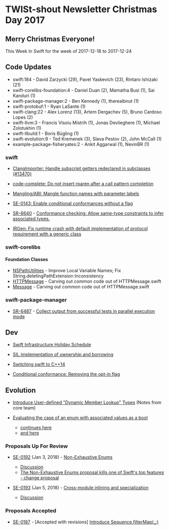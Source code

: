 # TWISt-shout Newsletter Christmas Day 2017
## Merry Christmas Everyone!
This Week In Swift for the week of 2017-12-18 to 2017-12-24

## Code Updates
* swift:184 - David Zarzycki (29), Pavel Yaskevich (23), Rintaro Ishizaki (21)
* swift-corelibs-foundation:4 - Daniel Duan (2), Mamatha Busi (1), Sai Kanduri (1)
* swift-package-manager:2 - Ben Kennedy (1), therealbnut (1)
* swift-protobuf:1 - Ryan LaSante (1)
* swift-clang:22 - Alex Lorenz (13), Artem Dergachev (5), Bruno Cardoso Lopes (2)
* swift-llvm:3 - Francis Visoiu Mistrih (1), Jonas Devlieghere (1), Michael Zolotukhin (1)
* swift-llbuild:1 - Boris Bügling (1)
* swift-evolution:9 - Ted Kremenek (3), Slava Pestov (2), John McCall (1)
* example-package-fisheryates:2 - Ankit Aggarwal (1), NevinBR (1)

### swift
* [ClangImporter: Handle subscript getters redeclared in subclasses (#13470)](https://github.com/apple/swift/commit/e1f46b5a26a3e54c07d2fb176701ebe4e376b0bd)

* [code-complete: Do not insert rparen after a call pattern completion](https://github.com/apple/swift/commit/b6d5a1f1a535837389f6ba2d780d6359844cc558)

* [Mangling/ABI: Mangle function names with parameter labels](https://github.com/apple/swift/pull/13291)

* [SE-0143: Enable conditional conformances without a flag](https://github.com/apple/swift/pull/13526)

* [SR-6640](https://bugs.swift.org/browse/SR-6640) - [Conformance checking: Allow same-type constraints to infer associated types.](https://github.com/apple/swift/commit/f26d79449569bbd23415011c951f2311cd25c3e7)

* [IRGen: Fix runtime crash with default implementation of protocol requirement with a generic class](https://github.com/apple/swift/commit/7401aa607fc930230dcf4160e74f2742392598cf)

### swift-corelibs
#### Foundation Classes
* [NSPathUtilities](https://github.com/apple/swift-corelibs-foundation/commits/master/Foundation/NSPathUtilities.swift) - Improve Local Variable Names; Fix String.deletingPathExtension Inconsistency
* [HTTPMessage](https://github.com/apple/swift-corelibs-foundation/commits/master/Foundation/URLSession/http/HTTPMessage.swift) - Carving out common code out of HTTPMessage.swift
* [Message](https://github.com/apple/swift-corelibs-foundation/commits/master/Foundation/URLSession/Message.swift) - Carving out common code out of HTTPMessage.swift

### swift-package-manager
* [SR-6487](https://bugs.swift.org/browse/SR-6487) - [Collect output from successful tests in parallel execution mode](https://github.com/apple/swift-package-manager/commit/c5ef937258abe9600ad902f8ee586dd36be3ea6e)

## Dev
* [Swift Infrastructure Holiday Schedule](https://lists.swift.org/pipermail/swift-dev/Week-of-Mon-20171218/006282.html)

* [SIL implementation of ownership and borrowing](https://lists.swift.org/pipermail/swift-dev/Week-of-Mon-20171218/006265.html)

* [Switching swift to C++14](https://lists.swift.org/pipermail/swift-dev/Week-of-Mon-20171218/006248.html)

* [Conditional conformance: Removing the opt-in flag](https://lists.swift.org/pipermail/swift-dev/Week-of-Mon-20171218/006239.html)

## Evolution
* [Introduce User-defined "Dynamic Member Lookup" Types](https://lists.swift.org/pipermail/swift-evolution/Week-of-Mon-20171218/042262.html) (Notes from core team)

* [Evaluating the case of an enum with associated values as a bool](https://lists.swift.org/pipermail/swift-evolution/Week-of-Mon-20171218/042239.html)
  * [continues here](https://lists.swift.org/pipermail/swift-evolution/Week-of-Mon-20171218/042251.html)
  * [and here](https://lists.swift.org/pipermail/swift-evolution/Week-of-Mon-20171218/042376.html)

### Proposals Up For Review
* [SE-0192](https://github.com/apple/swift-evolution/blob/master/proposals/0192-non-exhaustive-enums.md) (Jan 3, 2018) - [Non-Exhaustive Enums](https://lists.swift.org/pipermail/swift-evolution-announce/2017-December/000417.html)
  * [Discussion](https://lists.swift.org/pipermail/swift-evolution/Week-of-Mon-20171218/042212.html)
  * [The Non-Exhaustive Enums proposal kills one of Swift's top features - change proposal](https://lists.swift.org/pipermail/swift-evolution/Week-of-Mon-20171218/042310.html)

* [SE-0193](https://github.com/apple/swift-evolution/blob/master/proposals/0193-cross-module-inlining-and-specialization.md) (Jan 5, 2018) - [Cross-module inlining and specialization](https://lists.swift.org/pipermail/swift-evolution-announce/2017-December/000418.html)
  * [Discussion](https://lists.swift.org/pipermail/swift-evolution/Week-of-Mon-20171218/042269.html)

### Proposals Accepted
* [SE-0187](https://github.com/apple/swift-evolution/blob/master/proposals/0187-introduce-filtermap.md) - \[Accepted with revisions\] [Introduce Sequence.filterMap(_:)](https://lists.swift.org/pipermail/swift-evolution-announce/2017-December/000416.html)
